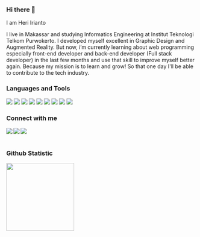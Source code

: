 ### Hi there 👋

I am Heri Irianto

I live in Makassar and studying Informatics Engineering at Institut Teknologi Telkom Purwokerto. I developed myself excellent in Graphic Design and Augmented Reality. But now, i’m currently learning about web programming especially front-end developer and back-end developer (Full stack developer) in the last few months and use that skill to improve myself better again. Because my mission is to learn and grow! So that one day I'll be able to contribute to the tech industry.

### Languages and Tools
![](https://img.shields.io/badge/HTML5-E34F26?style=for-the-badge&logo=html5&logoColor=white)
![](https://img.shields.io/badge/C%2B%2B-00599C?style=for-the-badge&logo=c%2B%2B&logoColor=white)
![](https://img.shields.io/badge/Visual_Studio_Code-0078D4?style=for-the-badge&logo=visual%20studio%20code&logoColor=white)
![](https://shields.io/badge/unity-323232?style=for-the-badge&logo=unity&logoColor=white)
![](https://shields.io/badge/blender-D67D3E?style=for-the-badge&logo=blender&logoColor=white)
![](https://img.shields.io/badge/Canva-%2320C4CB.svg?&style=for-the-badge&logo=Canva&logoColor=white)
![](https://shields.io/badge/photoshop-00599C?style=for-the-badge&logo=adobephotoshop&logoColor=white)
![](https://shields.io/badge/illustrator-D67D3E?style=for-the-badge&logo=adobeillustrator&logoColor=white)
![](https://shields.io/badge/figma-323232?style=for-the-badge&logo=figma&logoColor=white)

### Connect with me
<a href="https://www.linkedin.com/in/heri-irianto-62210016b/" target="blank" >
  <img align="left"  src="https://img.shields.io/badge/LinkedIn-0077B5?style=for-the-badge&logo=linkedin&logoColor=white" />
  </a>
<a href="https://twitter.com/_heriirianto" target="blank" >
    <img align="left" src="https://img.shields.io/badge/Twitter-1DA1F2?style=for-the-badge&logo=twitter&logoColor=white"/>
  </a>  
<a href="https://www.instagram.com/_heriirianto/">
    <img align="left"  src="https://img.shields.io/badge/Instagram-E4405F?style=for-the-badge&logo=instagram&logoColor=white" />
  </a>

  <br>
  <br>
  
### Github Statistic
<p align="left">
<a href="https://github.com/heriirianto">
  <img height="180em" src="https://github-readme-stats-eight-theta.vercel.app/api?username=heriirianto&show_icons=true&theme=algolia&include_all_commits=true&count_private=true"/>
</a>
</p>
